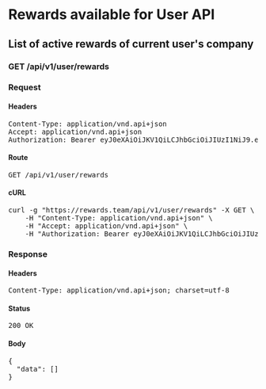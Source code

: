 # Rewards available for User API

## List of active rewards of current user&#39;s company

### GET /api/v1/user/rewards
### Request

#### Headers

<pre>Content-Type: application/vnd.api+json
Accept: application/vnd.api+json
Authorization: Bearer eyJ0eXAiOiJKV1QiLCJhbGciOiJIUzI1NiJ9.eyJleHAiOjE2MjczNzg1MzYsInN1YiI6MTk4MywidHlwZSI6ImFjY2VzcyIsImNsaWVudF9pZCI6IjIifQ.XZxUCE5XksRVBaOf1QezypMA0UOR9Wvo0hMXOt_ev1o</pre>

#### Route

<pre>GET /api/v1/user/rewards</pre>

#### cURL

<pre class="request">curl -g &quot;https://rewards.team/api/v1/user/rewards&quot; -X GET \
	-H &quot;Content-Type: application/vnd.api+json&quot; \
	-H &quot;Accept: application/vnd.api+json&quot; \
	-H &quot;Authorization: Bearer eyJ0eXAiOiJKV1QiLCJhbGciOiJIUzI1NiJ9.eyJleHAiOjE2MjczNzg1MzYsInN1YiI6MTk4MywidHlwZSI6ImFjY2VzcyIsImNsaWVudF9pZCI6IjIifQ.XZxUCE5XksRVBaOf1QezypMA0UOR9Wvo0hMXOt_ev1o&quot;</pre>

### Response

#### Headers

<pre>Content-Type: application/vnd.api+json; charset=utf-8</pre>

#### Status

<pre>200 OK</pre>

#### Body

<pre>{
  "data": []
}</pre>
